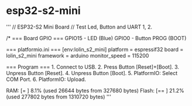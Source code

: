 # esp32-s2-mini
'''
// ESP32-S2 Mini Board
// Test Led, Button and UART 1, 2.

/*
=== Board GPIO ===
	GPIO15 - LED (Blue)
	GPIO0  - Button PROG (BOOT)

=== platformio.ini ===
	[env:lolin_s2_mini]
	platform = espressif32
	board = lolin_s2_mini
	framework = arduino
	monitor_speed = 115200

=== Program ===
	1. Connect to USB.
	2. Press Button [Reset]+[Boot].
	3. Unpress Button [Reset].
	4. Unpress Button [Boot].
	5. PlatformIO: Select COM Port.
	6. PlatformIO: Upload.

RAM:   [=         ]   8.1% (used 26644 bytes from 327680 bytes)
Flash: [==        ]  21.2% (used 277802 bytes from 1310720 bytes)
'''
